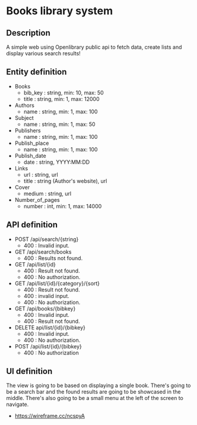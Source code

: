 # Books library system

## Description
A simple web using Openlibrary public api to fetch data, create lists and display various search results!

## Entity definition
- Books
    - bib_key : string, min: 10, max: 50
    - title : string, min: 1, max: 12000
- Authors
    - name : string, min: 1, max: 100
- Subject
    - name : string, min: 1, max: 50
- Publishers
    - name : string, min: 1, max: 100
- Publish_place
    - name : string, min: 1, max: 100
- Publish_date
    - date : string, YYYY:MM:DD
- Links
    - url : string, url
    - title : string (Author's website), url
- Cover
    - medium : string, url
- Number_of_pages
    - number : int, min: 1, max: 14000 

## API definition
- POST /api/search/{string}
    - 400 : Invalid input.
- GET /api/search/books
    - 400 : Results not found.
- GET /api/list/{id}
    - 400 : Result not found.
    - 400 : No authorization.
- GET /api/list/{id}/{category}/{sort}
    - 400 : Result not found.
    - 400 : invalid input.
    - 400 : No authorization.
- GET /api/books/{bibkey}
    - 400 : Invalid input.
    - 400 : Result not found.
- DELETE api/list/{id}/{bibkey}
    - 400 : Invalid input.
    - 400 : No authorization.
- POST /api/list/{id}/{bibkey}
    - 400 : No authorization

## UI definition
The view is going to be based on displaying a single book. There's going to be a search bar and the found results
are going to be showcased in the middle. There's also going to be a small menu at the left of the screen to navigate.
- https://wireframe.cc/ncspyA
